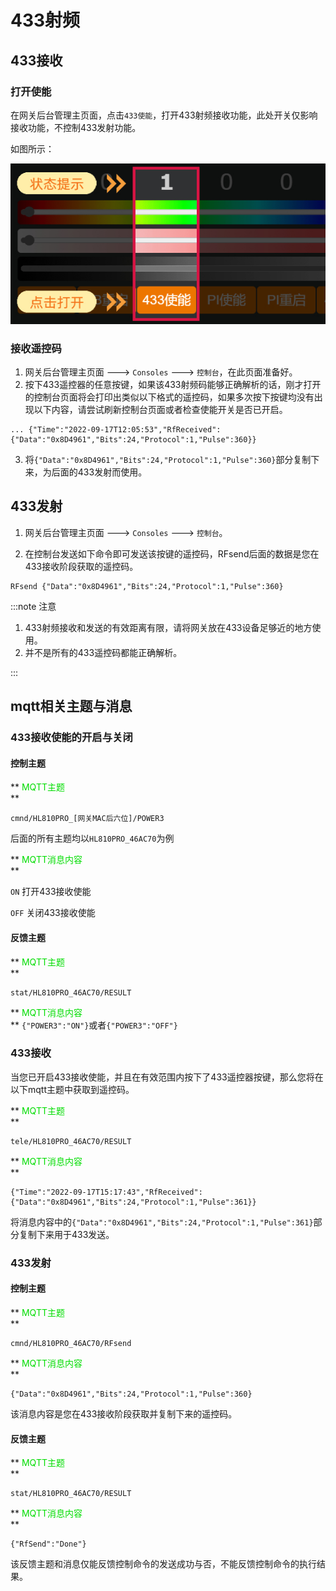 # 433射频



## 433接收

### 打开使能

在网关后台管理主页面，点击`433使能`，打开433射频接收功能，此处开关仅影响接收功能，不控制433发射功能。

如图所示：

![](../img/433_1.jpg)

### 接收遥控码

1. 网关后台管理主页面 ---> `Consoles`  --->  `控制台`，在此页面准备好。
2. 按下433遥控器的任意按键，如果该433射频码能够正确解析的话，刚才打开的控制台页面将会打印出类似以下格式的遥控码，如果多次按下按键均没有出现以下内容，请尝试刷新控制台页面或者检查使能开关是否已开启。

```
... {"Time":"2022-09-17T12:05:53","RfReceived":{"Data":"0x8D4961","Bits":24,"Protocol":1,"Pulse":360}}
```

3. 将`{"Data":"0x8D4961","Bits":24,"Protocol":1,"Pulse":360}`部分复制下来，为后面的433发射而使用。




## 433发射

1. 网关后台管理主页面 ---> `Consoles`  --->  `控制台`。

2. 在控制台发送如下命令即可发送该按键的遥控码，RFsend后面的数据是您在433接收阶段获取的遥控码。
```
RFsend {"Data":"0x8D4961","Bits":24,"Protocol":1,"Pulse":360}
```



:::note 注意

1. 433射频接收和发送的有效距离有限，请将网关放在433设备足够近的地方使用。
2. 并不是所有的433遥控码都能正确解析。

:::



## mqtt相关主题与消息


### 433接收使能的开启与关闭


#### 控制主题
** <font color="#00dd00">MQTT主题</font><br /> **

```
cmnd/HL810PRO_[网关MAC后六位]/POWER3
```

后面的所有主题均以`HL810PRO_46AC70`为例

** <font color="#00dd00">MQTT消息内容</font><br /> **

`ON` 打开433接收使能

`OFF` 关闭433接收使能

#### 反馈主题

** <font color="#00dd00">MQTT主题</font><br /> **
```
stat/HL810PRO_46AC70/RESULT
```
** <font color="#00dd00">MQTT消息内容</font><br /> **
`{"POWER3":"ON"}`或者`{"POWER3":"OFF"}`



### 433接收

当您已开启433接收使能，并且在有效范围内按下了433遥控器按键，那么您将在以下mqtt主题中获取到遥控码。

** <font color="#00dd00">MQTT主题</font><br /> **
```
tele/HL810PRO_46AC70/RESULT
```
** <font color="#00dd00">MQTT消息内容</font><br /> **

```
{"Time":"2022-09-17T15:17:43","RfReceived":{"Data":"0x8D4961","Bits":24,"Protocol":1,"Pulse":361}}
```

将消息内容中的`{"Data":"0x8D4961","Bits":24,"Protocol":1,"Pulse":361}`部分复制下来用于433发送。


### 433发射

#### 控制主题

** <font color="#00dd00">MQTT主题</font><br /> **
```
cmnd/HL810PRO_46AC70/RFsend
```
** <font color="#00dd00">MQTT消息内容</font><br /> **
```
{"Data":"0x8D4961","Bits":24,"Protocol":1,"Pulse":360}
```
该消息内容是您在433接收阶段获取并复制下来的遥控码。
#### 反馈主题

** <font color="#00dd00">MQTT主题</font><br /> **
```
stat/HL810PRO_46AC70/RESULT
```

** <font color="#00dd00">MQTT消息内容</font><br /> **
```
{"RfSend":"Done"}
```
该反馈主题和消息仅能反馈控制命令的发送成功与否，不能反馈控制命令的执行结果。










